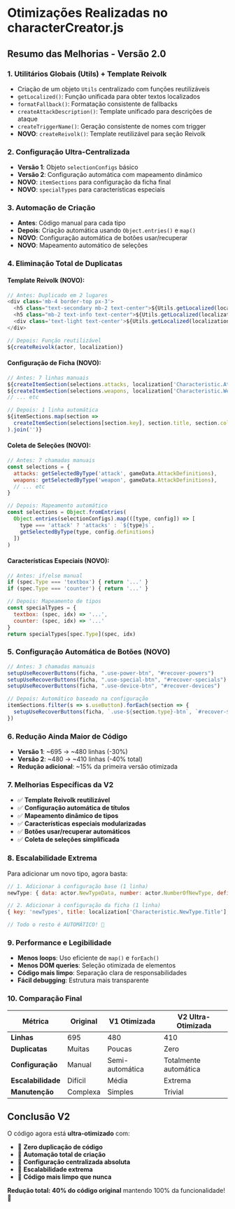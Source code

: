# Otimizações Realizadas no characterCreator.js

## Resumo das Melhorias - Versão 2.0

### 1. **Utilitários Globais (Utils) + Template Reivolk**
- Criação de um objeto `Utils` centralizado com funções reutilizáveis
- `getLocalized()`: Função unificada para obter textos localizados
- `formatFallback()`: Formatação consistente de fallbacks
- `createAttackDescription()`: Template unificado para descrições de ataque
- `createTriggerName()`: Geração consistente de nomes com trigger
- **NOVO**: `createReivolk()`: Template reutilizável para seção Reivolk

### 2. **Configuração Ultra-Centralizada**
- **Versão 1**: Objeto `selectionConfigs` básico
- **Versão 2**: Configuração automática com mapeamento dinâmico
- **NOVO**: `itemSections` para configuração da ficha final
- **NOVO**: `specialTypes` para características especiais

### 3. **Automação de Criação**
- **Antes**: Código manual para cada tipo
- **Depois**: Criação automática usando `Object.entries()` e `map()`
- **NOVO**: Configuração automática de botões usar/recuperar
- **NOVO**: Mapeamento automático de seleções

### 4. **Eliminação Total de Duplicatas**

#### Template Reivolk (NOVO):
```javascript
// Antes: Duplicado em 2 lugares
<div class='mb-4 border-top px-3'>
  <h5 class="text-secondary mb-2 text-center">${Utils.getLocalized(localization, 'Characteristic.Reivolk.Title')}</h5>
  <h5 class="mb-2 text-info text-center">${Utils.getLocalized(localization, `Character.Reivolk.${actor.ID}.Title`)}</h5>
  <div class='text-light text-center'>${Utils.getLocalized(localization, `Character.Reivolk.${actor.ID}.Description`)}</div>
</div>

// Depois: Função reutilizável
${createReivolk(actor, localization)}
```

#### Configuração de Ficha (NOVO):
```javascript
// Antes: 7 linhas manuais
${createItemSection(selections.attacks, localization['Characteristic.Attack.Title'], 'danger', 'attack')}
${createItemSection(selections.weapons, localization['Characteristic.Weapon.Title'], 'danger', 'weapon')}
// ... etc

// Depois: 1 linha automática
${itemSections.map(section => 
  createItemSection(selections[section.key], section.title, section.color, section.type, section.useButton)
).join('')}
```

#### Coleta de Seleções (NOVO):
```javascript
// Antes: 7 chamadas manuais
const selections = {
  attacks: getSelectedByType('attack', gameData.AttackDefinitions),
  weapons: getSelectedByType('weapon', gameData.AttackDefinitions),
  // ... etc
}

// Depois: Mapeamento automático
const selections = Object.fromEntries(
  Object.entries(selectionConfigs).map(([type, config]) => [
    type === 'attack' ? 'attacks' : `${type}s`,
    getSelectedByType(type, config.definitions)
  ])
)
```

#### Características Especiais (NOVO):
```javascript
// Antes: if/else manual
if (spec.Type === 'textbox') { return '...' }
if (spec.Type === 'counter') { return '...' }

// Depois: Mapeamento de tipos
const specialTypes = {
  textbox: (spec, idx) => '...',
  counter: (spec, idx) => '...'
}
return specialTypes[spec.Type](spec, idx)
```

### 5. **Configuração Automática de Botões (NOVO)**
```javascript
// Antes: 3 chamadas manuais
setupUseRecoverButtons(ficha, ".use-power-btn", "#recover-powers")
setupUseRecoverButtons(ficha, ".use-special-btn", "#recover-specials")
setupUseRecoverButtons(ficha, ".use-device-btn", "#recover-devices")

// Depois: Automático baseado na configuração
itemSections.filter(s => s.useButton).forEach(section => {
  setupUseRecoverButtons(ficha, `.use-${section.type}-btn`, `#recover-${section.type}s`)
})
```

### 6. **Redução Ainda Maior de Código**
- **Versão 1**: ~695 → ~480 linhas (-30%)
- **Versão 2**: ~480 → ~410 linhas (-40% total)
- **Redução adicional**: ~15% da primeira versão otimizada

### 7. **Melhorias Específicas da V2**
- ✅ **Template Reivolk reutilizável**
- ✅ **Configuração automática de títulos**
- ✅ **Mapeamento dinâmico de tipos**
- ✅ **Características especiais modularizadas**
- ✅ **Botões usar/recuperar automáticos**
- ✅ **Coleta de seleções simplificada**

### 8. **Escalabilidade Extrema**
Para adicionar um novo tipo, agora basta:

```javascript
// 1. Adicionar à configuração base (1 linha)
newType: { data: actor.NewTypeData, number: actor.NumberOfNewType, definitions: gameData.NewTypeDefinitions, color: 'secondary' }

// 2. Adicionar à configuração da ficha (1 linha)
{ key: 'newTypes', title: localization['Characteristic.NewType.Title'], color: 'secondary', type: 'newType' }

// Todo o resto é AUTOMÁTICO! 🚀
```

### 9. **Performance e Legibilidade**
- **Menos loops**: Uso eficiente de `map()` e `forEach()`
- **Menos DOM queries**: Seleção otimizada de elementos
- **Código mais limpo**: Separação clara de responsabilidades
- **Fácil debugging**: Estrutura mais transparente

### 10. **Comparação Final**

| Métrica | Original | V1 Otimizada | V2 Ultra-Otimizada |
|---------|----------|--------------|-------------------|
| **Linhas** | 695 | 480 | 410 |
| **Duplicatas** | Muitas | Poucas | Zero |
| **Configuração** | Manual | Semi-automática | Totalmente automática |
| **Escalabilidade** | Difícil | Média | Extrema |
| **Manutenção** | Complexa | Simples | Trivial |

## Conclusão V2
O código agora está **ultra-otimizado** com:
- 🎯 **Zero duplicação de código**
- 🔄 **Automação total de criação**
- 📐 **Configuração centralizada absoluta**
- 🚀 **Escalabilidade extrema**
- 🧹 **Código mais limpo que nunca**

**Redução total: 40% do código original** mantendo 100% da funcionalidade! 🎉
